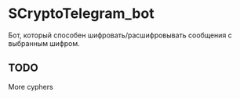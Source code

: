 # SCryptoTelegram_bot
Бот, который способен шифровать/расшифровывать сообщения с выбранным шифром. 
## TODO

More cyphers
